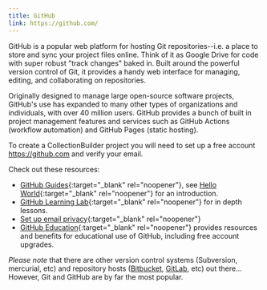 ```yaml
---
title: GitHub
link: https://github.com/
---
```


GitHub is a popular web platform for hosting Git repositories--i.e. a place to store and sync your project files online. 
Think of it as Google Drive for code with super robust "track changes" baked in.
Built around the powerful version control of Git, it provides a handy web interface for managing, editing, and collaborating on repositories.

Originally designed to manage large open-source software projects, GitHub's use has expanded to many other types of organizations and individuals, with over 40 million users. 
GitHub provides a bunch of built in project management features and services such as GitHub Actions (workflow automation) and GitHub Pages (static hosting).

To create a CollectionBuilder project you will need to set up a free account <https://github.com> and verify your email.

Check out these resources: 

- [GitHub Guides](https://guides.github.com/){:target="_blank" rel="noopener"}, see [Hello World](https://guides.github.com/activities/hello-world/){:target="_blank" rel="noopener"} for an introduction.
- [GitHub Learning Lab](https://lab.github.com/){:target="_blank" rel="noopener"} for in depth lessons.
- [Set up email privacy](https://help.github.com/en/github/setting-up-and-managing-your-github-user-account/setting-your-commit-email-address#about-commit-email-addresses){:target="_blank" rel="noopener"}
- [GitHub Education](https://education.github.com/){:target="_blank" rel="noopener"} provides resources and benefits for educational use of GitHub, including free account upgrades.

*Please note* that there are other version control systems (Subversion, mercurial, etc) and repository hosts ([Bitbucket](https://bitbucket.org/product), [GitLab](https://about.gitlab.com/), etc) out there... However, Git and GitHub are by far the most popular.

